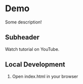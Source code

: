 # Demo

Some description!

## Subheader

Watch tutorial on YouTube.

##  Local Development

1. Open index.html in your browser